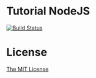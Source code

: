# Tutorial NodeJS

[![Build Status][travis-image]][travis-url]

# License
[The MIT License](http://opensource.org/licenses/MIT)

[travis-image]: https://travis-ci.org/thaopv/tutorial-nodejs.svg
[travis-url]: https://travis-ci.org/thaopv/tutorial-nodejs
